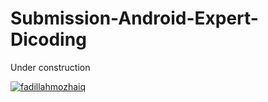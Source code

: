 # Submission-Android-Expert-Dicoding
Under construction

[![fadillahmozhaiq](https://circleci.com/gh/FadillahMozhaiq/Submission-Android-Expert-Dicoding.svg?style=svg)](https://app.circleci.com/pipelines/github/FadillahMozhaiq/Submission-Android-Expert-Dicoding)
